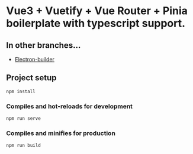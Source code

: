 # Vue3 + Vuetify + Vue Router + Pinia boilerplate with typescript support.
## In other branches...
- [Electron-builder](https://github.com/XShor/vue3-vuetify-vuerouter-pinia-ts/tree/boilerplate-with-electron-builder)

## Project setup
```
npm install
```

### Compiles and hot-reloads for development
```
npm run serve
```

### Compiles and minifies for production
```
npm run build
```
